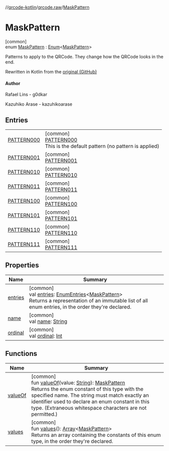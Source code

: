 //[qrcode-kotlin](../../../index.md)/[qrcode.raw](../index.md)/[MaskPattern](index.md)

# MaskPattern

[common]\
enum [MaskPattern](index.md) : [Enum](https://kotlinlang.org/api/latest/jvm/stdlib/kotlin-stdlib/kotlin/-enum/index.html)&lt;[MaskPattern](index.md)&gt; 

Patterns to apply to the QRCode. They change how the QRCode looks in the end.

Rewritten in Kotlin from the [original (GitHub)](https://github.com/kazuhikoarase/qrcode-generator/blob/master/java/src/main/java/com/d_project/qrcode/MaskPattern.java)

#### Author

Rafael Lins - g0dkar

Kazuhiko Arase - kazuhikoarase

## Entries

| | |
|---|---|
| [PATTERN000](-p-a-t-t-e-r-n000/index.md) | [common]<br>[PATTERN000](-p-a-t-t-e-r-n000/index.md)<br>This is the default pattern (no pattern is applied) |
| [PATTERN001](-p-a-t-t-e-r-n001/index.md) | [common]<br>[PATTERN001](-p-a-t-t-e-r-n001/index.md) |
| [PATTERN010](-p-a-t-t-e-r-n010/index.md) | [common]<br>[PATTERN010](-p-a-t-t-e-r-n010/index.md) |
| [PATTERN011](-p-a-t-t-e-r-n011/index.md) | [common]<br>[PATTERN011](-p-a-t-t-e-r-n011/index.md) |
| [PATTERN100](-p-a-t-t-e-r-n100/index.md) | [common]<br>[PATTERN100](-p-a-t-t-e-r-n100/index.md) |
| [PATTERN101](-p-a-t-t-e-r-n101/index.md) | [common]<br>[PATTERN101](-p-a-t-t-e-r-n101/index.md) |
| [PATTERN110](-p-a-t-t-e-r-n110/index.md) | [common]<br>[PATTERN110](-p-a-t-t-e-r-n110/index.md) |
| [PATTERN111](-p-a-t-t-e-r-n111/index.md) | [common]<br>[PATTERN111](-p-a-t-t-e-r-n111/index.md) |

## Properties

| Name | Summary |
|---|---|
| [entries](entries.md) | [common]<br>val [entries](entries.md): [EnumEntries](https://kotlinlang.org/api/latest/jvm/stdlib/kotlin-stdlib/kotlin.enums/-enum-entries/index.html)&lt;[MaskPattern](index.md)&gt;<br>Returns a representation of an immutable list of all enum entries, in the order they're declared. |
| [name](../-q-r-code-data-type/-d-e-f-a-u-l-t/index.md#-372974862%2FProperties%2F345188675) | [common]<br>val [name](../-q-r-code-data-type/-d-e-f-a-u-l-t/index.md#-372974862%2FProperties%2F345188675): [String](https://kotlinlang.org/api/latest/jvm/stdlib/kotlin-stdlib/kotlin/-string/index.html) |
| [ordinal](../-q-r-code-data-type/-d-e-f-a-u-l-t/index.md#-739389684%2FProperties%2F345188675) | [common]<br>val [ordinal](../-q-r-code-data-type/-d-e-f-a-u-l-t/index.md#-739389684%2FProperties%2F345188675): [Int](https://kotlinlang.org/api/latest/jvm/stdlib/kotlin-stdlib/kotlin/-int/index.html) |

## Functions

| Name | Summary |
|---|---|
| [valueOf](value-of.md) | [common]<br>fun [valueOf](value-of.md)(value: [String](https://kotlinlang.org/api/latest/jvm/stdlib/kotlin-stdlib/kotlin/-string/index.html)): [MaskPattern](index.md)<br>Returns the enum constant of this type with the specified name. The string must match exactly an identifier used to declare an enum constant in this type. (Extraneous whitespace characters are not permitted.) |
| [values](values.md) | [common]<br>fun [values](values.md)(): [Array](https://kotlinlang.org/api/latest/jvm/stdlib/kotlin-stdlib/kotlin/-array/index.html)&lt;[MaskPattern](index.md)&gt;<br>Returns an array containing the constants of this enum type, in the order they're declared. |
